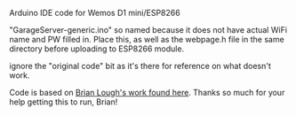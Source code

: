 Arduino IDE code for Wemos D1 mini/ESP8266

"GarageServer-generic.ino" so named because it does not have actual WiFi name and PW filled in.
Place this, as well as the webpage.h file in the same directory before uploading to ESP8266 module.

ignore the "original code" bit as it's there for reference on what doesn't work.

Code is based on [Brian Lough's work found here](https://github.com/witnessmenow/WiFi-WFH-Indicator/tree/master/WFH_SIGN_WIFI_WEB). Thanks so much for your help getting this to run, Brian!
